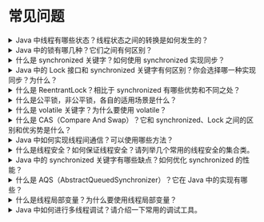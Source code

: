 # 常见问题

<details>
  <summary>Java 中线程有哪些状态？线程状态之间的转换是如何发生的？</summary>
  <p>

- NEW：新建状态，线程被创建后还未开始执行。
- RUNNABLE：可运行状态，线程正在Java虚拟机中执行，但可能正在等待操作系统资源（如CPU资源）。
- BLOCKED：阻塞状态，线程被阻塞并等待锁的释放以获取对共享资源的访问权限。
- WAITING：等待状态，线程等待其他线程执行特定操作，如线程进入wait状态时等待其他线程调用notify或notifyAll方法唤醒它。
- TIMED_WAITING：限时等待状态，线程在等待另一个线程执行特定操作时，在指定的时间内等待。
- TERMINATED：终止状态，线程已经执行完毕。
- 线程状态之间的转换通常由Java虚拟机的线程调度器控制，但也受到其他因素（例如线程优先级和等待时间）的影响。

例如，当线程调用sleep方法、join方法或者等待IO操作完成时，线程状态会从RUNNABLE转变为TIMED_WAITING状态或WAITING状态。当线程等待获取锁资源时，线程状态会从RUNNABLE转变为BLOCKED状态。
线程状态的变化是由Java虚拟机的线程调度器来控制的，线程调度器会根据各个线程的优先级以及其他一些因素来决定线程的调度顺序。在一些情况下，我们也可以手动控制线程状态的转换，例如使用wait、notify、notifyAll等方法来控制线程的等待和唤醒。

</p>
</details>
<details>
  <summary>Java 中的锁有哪几种？它们之间有何区别？</summary>
  <p>

- synchronized关键字：是Java内置的一种锁机制，只能在方法或代码块中使用。它采用的是悲观锁思想，即假定并发访问是频繁的，因此在执行代码块前，先获取锁，执行完代码块后，再释放锁。synchronized锁的粒度比较大，如果锁的范围太大，会影响系统的并发性能。
- ReentrantLock：是JDK提供的可重入锁机制，可以在代码块中随意获取锁，锁的范围比synchronized更加灵活。相比synchronized，ReentrantLock还提供了更多高级功能，如可响应中断、超时机制、公平锁等。
- ReadWriteLock：是JDK提供的读写锁机制，适用于读多写少的场景。它允许多个线程同时获取读锁，但只允许一个线程获取写锁。
- StampedLock：是JDK 8新增的一种锁机制，是ReadWriteLock的升级版，允许在不同的访问模式之间进行转换，比如从写锁转换为读锁。它的性能比ReadWriteLock更好，但使用起来相对复杂。
- volatile关键字：是Java提供的一种轻量级的锁机制，主要用于保证变量的可见性。它可以确保一个变量在多个线程之间的可见性，但并不能保证原子性，因此不能用于对变量的原子操作。

这些锁之间的区别主要体现在锁的粒度、锁的性能、锁的可重入性、锁的公平性、锁的支持多少个线程同时获取等方面。在具体的场景中，需要根据实际情况选择合适的锁机制。

ReentrantLock和ReadWriteLock都是Java并发编程中的锁机制，它们的主要区别在于对共享资源的访问方式和并发性能。

1. 访问方式：

   - ReentrantLock是一个互斥锁，它只允许一个线程同时访问共享资源。当一个线程获得锁后，其他线程必须等待该线程释放锁才能访问共享资源。
   - ReadWriteLock是一个读写锁，它将对共享资源的访问分为读操作和写操作。多个线程可以同时获得读锁，只要没有线程持有写锁。但当一个线程持有写锁时，其他线程无法获取读锁或写锁，必须等待写锁释放。
2. 并发性能：

   - ReentrantLock在竞争激烈的情况下，性能较好。它采用独占模式，每次只允许一个线程访问共享资源，减少了线程切换的开销。
   - ReadWriteLock在读操作频繁、写操作较少的场景下，性能较好。它允许多个线程同时获取读锁，提高了并发性能。但当有线程持有写锁时，读线程会被阻塞。

综上所述，ReentrantLock适用于对共享资源的互斥访问，适合于控制临界区的情况。ReadWriteLock适用于读多写少的场景，通过读锁的并发访问提高了性能。选择使用哪种锁取决于具体的应用需求和并发情况。

</p>
</details>
<details>
  <summary>什么是 synchronized 关键字？如何使用 synchronized 实现同步？</summary>
  <p>
synchronized 是 Java 中的一个关键字，可用于修饰方法或代码块，用于实现同步。使用 synchronized 关键字可以保证多个线程访问共享资源时的安全性，避免出现竞态条件。
使用 synchronized 实现同步有以下几种方式：

**同步方法**：使用 synchronized 修饰方法，使得在执行该方法时，当前对象被锁定，其他线程无法访问该方法。

```java
public synchronized void method() {
// ...
}
```

**同步代码块**：使用 synchronized 关键字修饰一个代码块，使得在执行该代码块时，当前对象被锁定，其他线程无法访问该代码块。

```java
synchronized (this) {
// ...
}
```

需要注意的是，使用 synchronized 实现同步时，要避免死锁等问题，同时尽量减小同步范围，提高并发效率。

</p>
</details>
<details>
  <summary>Java 中的 Lock 接口和 synchronized 关键字有何区别？你会选择哪一种实现同步？为什么？</summary>
  <p>

- 粒度：synchronized锁是在代码块或方法上的，而Lock接口允许对更细粒度的控制，可以在任意时刻获取和释放锁。
- 可中断性：使用synchronized时，一旦获取了锁，就必须等到代码块执行完成才会释放锁。而Lock接口提供了可中断的获取锁机制，如果获取锁的线程被中断，则可以响应中断，并释放锁。
- 公平性：synchronized锁是非公平的，也就是说，当有多个线程等待同一把锁时，没有任何机制来保证哪个线程会获得锁。而Lock接口提供了公平性选择，可以按照线程请求的顺序获取锁。
- 条件变量：Lock接口提供了条件变量的机制，可以让线程在特定条件下等待或唤醒。
- 性能：在高并发情况下，Lock接口比synchronized锁更具性能优势。

针对不同的需求和场景，选择使用Lock接口还是synchronized关键字需要根据具体情况而定。如果需要对代码块进行同步控制，而且不需要更细粒度的控制和条件变量的机制，可以使用synchronized。如果需要更高的灵活性和性能，以及可中断性和公平性选择，可以使用Lock接口。

综上所述，Lock接口提供了更高级别的同步控制机制，适用于更复杂的并发场景，而synchronized关键字则更简单易用，适用于简单的同步控制。

</p>
</details>
<details>
  <summary>什么是 ReentrantLock？相比于 synchronized 有哪些优势和不同之处？</summary>
  <p>
ReentrantLock是Java中的一个可重入锁，与synchronized一样可以实现线程之间的同步。相比于synchronized，ReentrantLock具有以下优势和不同之处：

- 可重入性：ReentrantLock允许同一个线程多次获得该锁，而synchronized不允许。
- 公平性：ReentrantLock可以设置为公平锁或非公平锁，而synchronized只能是非公平锁。
- 可中断性：ReentrantLock可以响应中断，即可以在等待锁的过程中被中断，而synchronized不能响应中断。
- Condition支持：ReentrantLock中提供了Condition类，可以实现更加灵活的线程间通信，而synchronized则只能使用Object类的wait()和notify()方法。

性能：在高并发情况下，ReentrantLock的性能通常优于synchronized。
在实际使用中，如果需要更多的高级功能（如公平锁、可中断性、Condition支持等），可以使用ReentrantLock。如果只需要简单的同步，可以使用synchronized。

```java
ReentrantLock lock = new ReentrantLock();
lock.lock();
try {
    // 这里写需要同步的代码块
} finally {
    lock.unlock();
}
```

</p>
</details>
<details>
  <summary>什么是公平锁，非公平锁，各自的适用场景是什么？</summary>
  <p>
公平锁和非公平锁的适用场景主要取决于应用程序对锁的公平性和吞吐量的需求。

- 公平锁：公平锁能够确保所有线程获取锁的顺序与它们发出请求的顺序一致，即线程在等待队列中排队等待获取锁。因此，公平锁能够保证所有线程的公平竞争，避免线程饥饿现象。但是，由于公平锁需要维护一个等待队列，因此在高并发场景下，可能会导致性能下降，因为所有的线程都需要在队列中等待。因此，公平锁适用于对锁的公平性要求比较高的场景。
- 非公平锁：非公平锁是一种不考虑线程启动顺序的锁，它不会在获取锁时考虑等待时间或者其他线程的状态，而是直接尝试获取锁，如果锁没有被占用就获取成功，否则就进入等待队列。因此，非公平锁的获取顺序是不可预测的，先到先得的原则不能保证。与公平锁相比，非公平锁的吞吐量通常更高，因为它减少了线程之间的竞争，但是在高并发的情况下，会有部分线程长时间等待，可能会导致线程饥饿问题。非公平锁适合于读多写少的场景，可以提高整体的吞吐量
- 非公平锁也会进入等待队列，但是线程在尝试获取锁的时候，不会去优先考虑先前等待的线程是否可以获得锁，而是直接尝试获取锁，如果获取失败，再进入等待队列。这样会导致一些线程在等待锁的时候，可能会一直获取不到锁，而其他线程一直在不停的尝试获取锁，导致了线程的饥饿问题。但是相比公平锁，非公平锁的吞吐量会更高，因为它允许线程直接尝试获取锁，减少了唤醒线程的开销，适用于对吞吐量要求较高的场景。
- 当线程尝试获取非公平锁时，如果锁被占用，则该线程会进入等待队列，并处于 WAITING 状态，直到获取到锁。在等待队列中，线程不会去竞争锁，而是等待其他线程释放锁并通知等待队列中的线程。

因此，在选择公平锁和非公平锁时，需要根据应用程序的需求进行选择。如果对锁的公平性要求比较高，可以选择公平锁，否则可以选择非公平锁。

```java
ReentrantLock lock = new ReentrantLock();
lock.lock();
try {
    // 这里写需要同步的代码块
} finally {
    lock.unlock();
}
```

</p>
</details>
<details>
  <summary>什么是 volatile 关键字？为什么要使用 volatile？</summary>
  <p>
`volatile` 是 Java 中用来修饰变量的关键字，用于保证变量的可见性和禁止指令重排序优化。使用 `volatile` 修饰的变量可以保证在多线程环境下的正确性。

- 当一个变量被 `volatile` 修饰后，线程在读取该变量的值时，总是从主内存中读取，而不是从线程的本地内存中读取。
- 同时，`volatile` 修饰的变量在赋值时也会立即写入到主内存，而不是先写入到本地内存，然后再由一个写屏障（Write Barrier）将本地内存中的值刷新到主内存。
- 使用 `volatile` 的主要作用是保证变量的可见性和禁止指令重排序优化，可以确保在多线程环境下变量的正确性。但是，`volatile` 并不能保证操作的原子性，如果需要保证多个操作的原子性，需要使用锁或者使用原子类。
  总之，如果需要在多线程环境下访问某个变量，而这个变量可能会被多个线程同时修改，那么就需要使用 `volatile` 来保证变量的可见性和禁止指令重排序优化。

</p>
</details>
<details>
  <summary>什么是 CAS（Compare And Swap）？它和 synchronized、Lock 之间的区别和优劣势是什么？</summary>
  <p>

CAS（Compare And Swap）是一种乐观锁机制，用于实现多线程同步和并发控制。它的原理是比较并交换，当需要修改某个共享变量时，
CAS 操作先比较这个变量的值是否和预期值相同，如果相同就执行修改操作，否则不做任何操作。整个过程是原子的。
相比于 synchronized 和 Lock，CAS 操作具有以下优点：

1. 性能更高：由于 CAS 操作是基于硬件实现的原子操作，因此比 synchronized 和 Lock 更加高效。
2. 不会阻塞线程：CAS 操作不会像 synchronized 和 Lock 一样，使线程进入阻塞状态，从而提高了程序的并发性。
3. 没有死锁问题：由于 CAS 操作没有锁的概念，因此不存在死锁问题。

然而，CAS 操作也存在一些缺点：

1. ABA 问题：在多线程环境下，由于 CAS 操作只关注变量的值，因此可能会出现 ABA 问题，即一个值先被修改为另一个值，然后又被修改回原来的值，而 CAS 操作无法识别这种情况。
2. 循环时间长：由于 CAS 操作需要不断地进行重试，因此当冲突比较多时，会导致循环时间长，影响性能。
3. 只能保证一个共享变量的原子操作：如果要保证多个共享变量的原子操作，需要使用锁等其他机制。

因此，CAS 操作适用于需要高效并发控制的场景，比如在高并发的计数器场景中，可以使用 CAS 操作来实现线程安全的自增操作。但是在需要保证复杂操作原子性的场景中，还是需要使用锁等其他机制。

</p>
</details>

<details>
  <summary>Java 中如何实现线程间通信？可以使用哪些方法？</summary>
  <p>
Java 中有多种方法可以实现线程间通信，其中常见的包括：

1. wait() 和 notify()/notifyAll() 方法：通过调用对象的 wait() 方法使线程进入等待状态，当条件满足时，通过调用对象的 notify() 或 notifyAll() 方法唤醒等待的线程。
2. Lock 和 Condition 接口：使用 Lock 和 Condition 接口的 await() 方法使线程进入等待状态，当条件满足时，通过调用 signal() 或 signalAll() 方法唤醒等待的线程。
3. 管道（PipedInputStream 和 PipedOutputStream）：通过管道实现线程间通信，一个线程将数据写入管道，另一个线程从管道中读取数据。
4. CountDownLatch：通过调用 CountDownLatch 的 await() 方法使线程进入等待状态，当计数器减为 0 时，等待的线程被唤醒。
5. CyclicBarrier：通过调用 CyclicBarrier 的 await() 方法使线程进入等待状态，当所有线程都到达屏障点时，线程被唤醒。
6. Semaphore：通过调用 Semaphore 的 acquire() 方法获取许可证，如果没有可用的许可证，则线程进入等待状态。

以上是 Java 中常用的线程间通信方法，不同的方法适用于不同的场景，需要根据具体情况选择合适的方法。

</p>
</details>

<details>
  <summary>什么是线程安全？如何保证线程安全？请列举几个常用的线程安全的集合类。</summary>
  <p>
死锁是指两个或多个线程相互等待对方持有的资源，导致所有线程都被阻塞，无法继续执行的一种情况。

避免死锁的方法包括：

1. 避免多个线程同时持有多个锁。
2. 避免持有一个锁的同时去请求另一个锁。
3. 尽量减少持有锁的时间，避免一个线程在持有一个锁的同时等待另一个锁。
4. 使用 tryLock() 方法来获取锁，避免长时间等待。

如果遇到死锁问题，可以进行如下排查和解决：

1. 分析死锁现象，确定是哪些线程、哪些资源出现了死锁。
2. 使用 jstack 命令来生成线程 dump 信息，查看线程的状态和堆栈信息，确定是否出现了死锁。
3. 使用 jconsole 或 jvisualvm 等工具来进行线程监控和分析。
4. 尝试使用 jstack 命令或者 kill -3 命令来打印线程信息，查看线程状态和堆栈信息。
5. 在代码中使用 LockSupport.parkNanos() 来打印线程堆栈信息，定位出哪个线程出现了问题。
6. 使用 jmap 命令或者 VisualVM 等工具来查看内存信息，分析是否出现了内存泄漏等问题。
7. 对代码进行调试，查找出问题所在，并进行修改。

需要注意的是，死锁问题一般比较难排查和解决，需要有一定的经验和技巧。在编写代码时，应该尽量避免出现死锁的情况。

</p>
</details>

<details>
  <summary>Java 中的 synchronized 关键字有哪些缺点？如何优化 synchronized 的性能？</summary>
  <p>

Java 中 synchronized 关键字的缺点包括：

1. 阻塞：synchronized 在获取锁失败时会导致线程阻塞，影响程序性能。
2. 只能实现互斥锁：synchronized 只能实现互斥锁，无法实现读写锁等其他锁类型。
3. 只能实现单个条件变量：synchronized 只能实现单个条件变量，如果需要实现多个条件变量，则需要通过 wait 和 notifyAll 来实现。

为了优化 synchronized 的性能，可以使用以下方法：

1. 减小同步块的范围：将同步块的范围尽量缩小，只锁定必要的共享资源。
2. 使用 synchronized 代码块替代 synchronized 方法：synchronized 方法会将整个方法锁定，如果方法比较大，会导致效率下降。可以将同步块封装在 synchronized 方法之外，这样可以缩小锁的范围，提高程序的并发能力。
3. 使用 ConcurrentHashMap 和 CopyOnWriteArrayList 等并发容器代替同步容器：这些并发容器内部实现了一些高效的同步策略，比使用同步容器更加高效。
4. 使用 Lock 和 Condition 接口：Lock 接口比 synchronized 更加灵活，可以实现公平锁和非公平锁，可以中断等待锁的线程。Condition 接口可以实现更灵活的等待和唤醒机制。
5. 使用原子类：Java 中提供了一些原子类，如 AtomicInteger、AtomicLong 等，它们内部使用了 CAS 机制，可以避免使用 synchronized 的情况下实现一些原子操作。

</p>
</details>

<details>
  <summary>什么是 AQS（AbstractQueuedSynchronizer）？它在 Java 中的实现有哪些？</summary>
  <p>

AQS（AbstractQueuedSynchronizer）是一个用于实现同步器的抽象类，是 Java 并发包中实现锁和其他同步器的基础。它采用了一种“先进先出”的等待队列，提供了可重入锁和条件等待的基本框架，是实现同步器的基础框架。

AQS 的实现采用了模板方法设计模式，它将同步器的关键逻辑封装在了几个 protected 方法中，同时提供了公开的 API 接口供子类实现。AQS 提供了两种锁的实现方式：独占锁和共享锁。

Java 并发包中的 ReentrantLock、ReentrantReadWriteLock、CountDownLatch、Semaphore 等同步器都是基于 AQS 实现的。AQS 可以让我们很方便地实现各种锁和同步器，而且可以基于 AQS 实现自己的同步器。

AQS 通过一个 volatile 类型的 int 变量 state 来表示同步状态，同时采用了一种非公平的、先进先出的等待队列来管理等待线程。在实现独占锁和共享锁时，需要分别实现 tryAcquire() 和 tryRelease() 方法，这些方法需要被子类实现以提供特定的锁语义。

AQS 还提供了一些辅助方法，比如 acquire()、release()、tryAcquireNanos()、tryReleaseShared() 等，它们是对 tryAcquire() 和 tryRelease() 方法的封装，可以更方便地使用同步器。

总之，AQS 是 Java 并发包中实现同步器的基础框架，提供了可重入锁和条件等待的基本框架，同时支持自定义同步器的实现，是实现高性能、高可靠性并发程序的重要基础。

</p>
</details>

<details>
  <summary>什么是线程局部变量？为什么要使用线程局部变量？</summary>
  <p>

线程局部变量（Thread Local Variable）是一种特殊类型的变量，在 Java 中，每个线程都可以拥有自己的线程局部变量，这些变量对于其他线程是不可见的。线程局部变量可以存储与线程相关的数据，例如用户认证信息、语言环境、用户偏好设置等。

使用线程局部变量的主要目的是为了避免线程安全问题。在多线程环境下，如果多个线程共享同一个变量，可能会出现竞争条件，导致数据错误、内存泄漏等问题。通过将共享变量转换为线程局部变量，每个线程都可以独立访问自己的变量，从而避免了线程安全问题。

在 Java 中，可以使用 ThreadLocal 类来实现线程局部变量。每个 ThreadLocal 对象实例都会关联一个线程局部变量，多个线程可以通过相同的 ThreadLocal 对象来访问不同的线程局部变量。ThreadLocal 类提供了 set()、get() 和 remove() 等方法，可以方便地设置和获取线程局部变量的值，也可以随时清除线程局部变量，从而释放相关的内存空间。

</p>
</details>

<details>
  <summary>Java 中如何进行多线程调试？请介绍一下常用的调试工具。</summary>
  <p>

在 Java 中进行多线程调试可以使用以下常用的调试工具：

1. IDE 调试工具：Eclipse、IntelliJ IDEA 等主流的 Java IDE 都支持调试多线程程序。可以在调试时设置断点、单步执行、观察变量等操作。
2. jstack 命令：可以用 jstack 命令来查看线程状态、锁信息、栈跟踪等信息，以帮助发现问题。
3. jconsole 工具：可以使用 jconsole 工具来监控 Java 进程的各种状态，包括线程数、线程状态、CPU 占用率等。
4. VisualVM 工具：VisualVM 是一个功能强大的 Java 监控和分析工具，可以用来检测线程的死锁、CPU 占用等问题，并提供了一系列的分析工具帮助定位问题。
5. Profiler 工具：Profiler 工具可以帮助我们分析代码性能，并且可以定位代码中的瓶颈和问题，帮助我们优化程序性能。

使用这些工具可以帮助我们快速地发现和定位多线程程序中的问题，提高程序的可靠性和性能。

</p>
</details>
